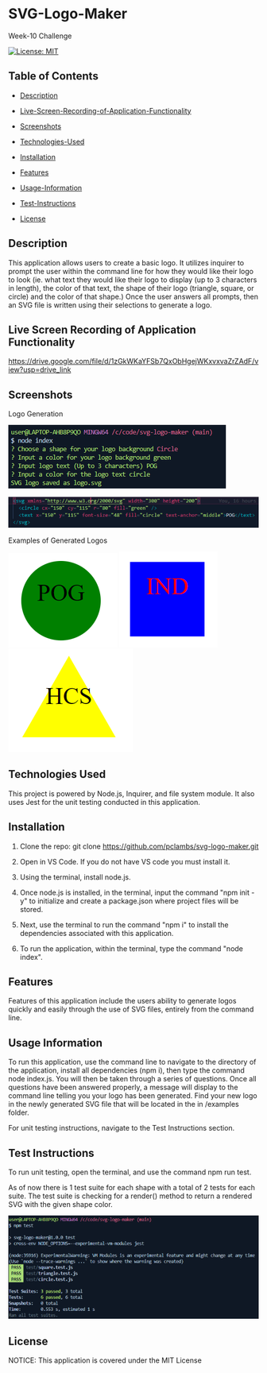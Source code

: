 # SVG-Logo-Maker
Week-10 Challenge

[![License: MIT](https://img.shields.io/badge/License-MIT-yellow.svg)](https://opensource.org/licenses/MIT)

## Table of Contents

 * [Description](#description)

 * [Live-Screen-Recording-of-Application-Functionality](#live-screen-recording-of-application-functionality)

 * [Screenshots](#screenshots)

 * [Technologies-Used](#technologies-used)

 * [Installation](#installation)

 * [Features](#features)

 * [Usage-Information](#usage-information)

 * [Test-Instructions](#test-instructions)

 * [License](#license)

## Description

This application allows users to create a basic logo. It utilizes inquirer to prompt the user within the command line for how they would like their logo to look (ie. what text they would like their logo to display (up to 3 characters in length), the color of that text, the shape of their logo (triangle, square, or circle) and the color of that shape.) Once the user answers all prompts, then an SVG file is written using their selections to generate a logo. 

## Live Screen Recording of Application Functionality

https://drive.google.com/file/d/1zGkWKaYFSb7QxObHgejWKxvxvaZrZAdF/view?usp=drive_link

## Screenshots

Logo Generation

![Screenshot1](./screenshots/Screenshot%202023-10-09%20145047.png)

![Screenshot2](./screenshots/Screenshot%202023-10-09%20151339.png)

Examples of Generated Logos

<img alt="Screenshot3" src="./screenshots/Screenshot 2023-10-09 172616.png">

<img alt="Screenshot4" src="./screenshots/Screenshot 2023-10-09 172723.png">

<img alt="Screenshot5" src="./screenshots/Screenshot 2023-10-09 172812.png">

## Technologies Used

This project is powered by Node.js, Inquirer, and file system module. It also uses Jest for the unit testing conducted in this application. 

## Installation

1. Clone the repo:
   git clone https://github.com/pclambs/svg-logo-maker.git

2. Open in VS Code. If you do not have VS code you must install it.

3. Using the terminal, install node.js.

4. Once node.js is installed, in the terminal, input the command "npm init -y" to initialize and create a package.json where project files will be stored.

5. Next, use the terminal to run the command "npm i" to install the dependencies associated with this application.

6. To run the application, within the terminal, type the command "node index".

## Features

Features of this application include the users ability to generate logos quickly and easily through the use of SVG files, entirely from the command line.

## Usage Information

To run this application, use the command line to navigate to the directory of the application, install all dependencies (npm i), then type the command node index.js. You will then be taken through a series of questions. Once all questions have been answered properly, a message will display to the command line telling you your logo has been generated. Find your new logo in the newly generated SVG file that will be located in the in /examples folder.

For unit testing instructions, navigate to the Test Instructions section.

## Test Instructions

To run unit testing, open the terminal, and use the command npm run test.

As of now there is 1 test suite for each shape with a total of 2 tests for each suite. The test suite is checking for a render() method to return a rendered SVG with the given shape color.

![Screenshot6](./screenshots/Screenshot%202023-10-09%20150043.png)

## License

NOTICE: This application is covered under the MIT License

